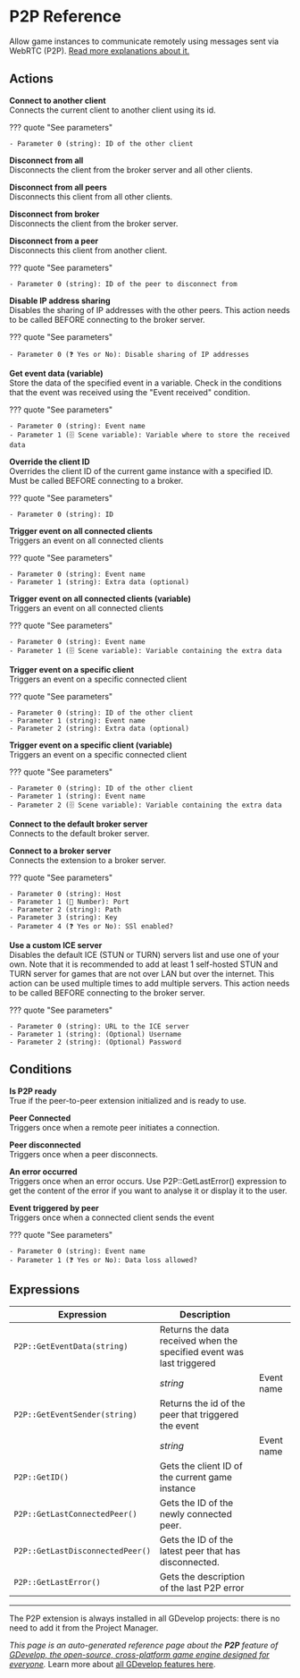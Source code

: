 # P2P Reference

Allow game instances to communicate remotely using messages sent via WebRTC (P2P). [Read more explanations about it.](/gdevelop5/all-features/p2p)

## Actions

**Connect to another client**  
Connects the current client to another client using its id.

??? quote "See parameters"

    - Parameter 0 (string): ID of the other client

**Disconnect from all**  
Disconnects the client from the broker server and all other clients.

**Disconnect from all peers**  
Disconnects this client from all other clients.

**Disconnect from broker**  
Disconnects the client from the broker server.

**Disconnect from a peer**  
Disconnects this client from another client.

??? quote "See parameters"

    - Parameter 0 (string): ID of the peer to disconnect from

**Disable IP address sharing**  
Disables the sharing of IP addresses with the other peers. This action needs to be called BEFORE connecting to the broker server.

??? quote "See parameters"

    - Parameter 0 (❓ Yes or No): Disable sharing of IP addresses

**Get event data (variable)**  
Store the data of the specified event in a variable. Check in the conditions that the event was received using the "Event received" condition.

??? quote "See parameters"

    - Parameter 0 (string): Event name
    - Parameter 1 (🗄️ Scene variable): Variable where to store the received data

**Override the client ID**  
Overrides the client ID of the current game instance with a specified ID. Must be called BEFORE connecting to a broker.

??? quote "See parameters"

    - Parameter 0 (string): ID

**Trigger event on all connected clients**  
Triggers an event on all connected clients

??? quote "See parameters"

    - Parameter 0 (string): Event name
    - Parameter 1 (string): Extra data (optional)

**Trigger event on all connected clients (variable)**  
Triggers an event on all connected clients

??? quote "See parameters"

    - Parameter 0 (string): Event name
    - Parameter 1 (🗄️ Scene variable): Variable containing the extra data

**Trigger event on a specific client**  
Triggers an event on a specific connected client

??? quote "See parameters"

    - Parameter 0 (string): ID of the other client
    - Parameter 1 (string): Event name
    - Parameter 2 (string): Extra data (optional)

**Trigger event on a specific client (variable)**  
Triggers an event on a specific connected client

??? quote "See parameters"

    - Parameter 0 (string): ID of the other client
    - Parameter 1 (string): Event name
    - Parameter 2 (🗄️ Scene variable): Variable containing the extra data

**Connect to the default broker server**  
Connects to the default broker server.

**Connect to a broker server**  
Connects the extension to a broker server.

??? quote "See parameters"

    - Parameter 0 (string): Host
    - Parameter 1 (🔢 Number): Port
    - Parameter 2 (string): Path
    - Parameter 3 (string): Key
    - Parameter 4 (❓ Yes or No): SSl enabled?

**Use a custom ICE server**  
Disables the default ICE (STUN or TURN) servers list and use one of your own. Note that it is recommended to add at least 1 self-hosted STUN and TURN server for games that are not over LAN but over the internet. This action can be used multiple times to add multiple servers. This action needs to be called BEFORE connecting to the broker server.

??? quote "See parameters"

    - Parameter 0 (string): URL to the ICE server
    - Parameter 1 (string): (Optional) Username
    - Parameter 2 (string): (Optional) Password

## Conditions

**Is P2P ready**  
True if the peer-to-peer extension initialized and is ready to use.

**Peer Connected**  
Triggers once when a remote peer initiates a connection.

**Peer disconnected**  
Triggers once when a peer disconnects.

**An error occurred**  
Triggers once when an error occurs. Use P2P::GetLastError() expression to get the content of the error if you want to analyse it or display it to the user.

**Event triggered by peer**  
Triggers once when a connected client sends the event

??? quote "See parameters"

    - Parameter 0 (string): Event name
    - Parameter 1 (❓ Yes or No): Data loss allowed?

## Expressions

| Expression | Description |  |
|-----|-----|-----|
| `P2P::GetEventData(string)` | Returns the data received when the specified event was last triggered ||
| | _string_ | Event name |
| `P2P::GetEventSender(string)` | Returns the id of the peer that triggered the event ||
| | _string_ | Event name |
| `P2P::GetID()` | Gets the client ID of the current game instance ||
| `P2P::GetLastConnectedPeer()` | Gets the ID of the newly connected peer. ||
| `P2P::GetLastDisconnectedPeer()` | Gets the ID of the latest peer that has disconnected. ||
| `P2P::GetLastError()` | Gets the description of the last P2P error ||



---

The P2P extension is always installed in all GDevelop projects: there is no need to add it from the Project Manager.

*This page is an auto-generated reference page about the **P2P** feature of [GDevelop, the open-source, cross-platform game engine designed for everyone](https://gdevelop.io/).* Learn more about [all GDevelop features here](/gdevelop5/all-features).